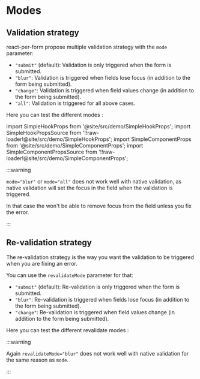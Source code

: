 # Modes

## Validation strategy

react-per-form propose multiple validation strategy with the `mode` parameter:

- `"submit"` (default): Validation is only triggered when the form is submitted.
- `"blur"`: Validation is triggered when fields lose focus (in addition to the form being submitted).
- `"change"`: Validation is triggered when field values change (in addition to the form being submitted).
- `"all"`: Validation is triggered for all above cases.

Here you can test the different modes :

import SimpleHookProps from '@site/src/demo/SimpleHookProps';
import SimpleHookPropsSource from '!!raw-loader!@site/src/demo/SimpleHookProps';
import SimpleComponentProps from '@site/src/demo/SimpleComponentProps';
import SimpleComponentPropsSource from '!!raw-loader!@site/src/demo/SimpleComponentProps';

<DemoTabs Component={SimpleComponentProps} Hook={SimpleHookProps} componentCode={SimpleComponentPropsSource} componentMetastring="{11}" hookCode={SimpleHookPropsSource} hookMetastring="{11}" withModes />

:::warning

`mode="blur"` or `mode="all"` does not work well with native validation, as native validation will set the focus in the field when the validation is triggered.

In that case the won't be able to remove focus from the field unless you fix the error.

:::

## Re-validation strategy

The re-validation strategy is the way you want the validation to be triggered when you are fixing an error.

You can use the `revalidateMode` parameter for that:

- `"submit"` (default): Re-validation is only triggered when the form is submitted.
- `"blur"`: Re-validation is triggered when fields lose focus (in addition to the form being submitted).
- `"change"`: Re-validation is triggered when field values change (in addition to the form being submitted).

Here you can test the different revalidate modes :

<DemoTabs Component={SimpleComponentProps} Hook={SimpleHookProps} componentCode={SimpleComponentPropsSource} componentMetastring="{11}" hookCode={SimpleHookPropsSource} hookMetastring="{11}" withModes withRevalidateModes />

:::warning

Again `revalidateMode="blur"` does not work well with native validation for the same reason as `mode`.

:::
